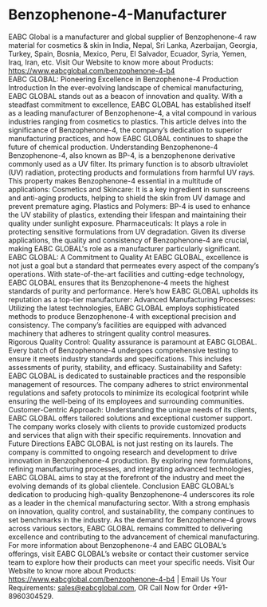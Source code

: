 # Benzophenone-4-Manufacturer
EABC Global is a manufacturer and global supplier of Benzophenone-4 raw material for cosmetics &amp; skin in India, Nepal, Sri Lanka, Azerbaijan, Georgia, Turkey, Spain, Bosnia, Mexico, Peru, El Salvador, Ecuador, Syria, Yemen, Iraq, Iran, etc. Visit Our Website to know more about Products: https://www.eabcglobal.com/benzophenone-4-b4  
 EABC GLOBAL: Pioneering Excellence in Benzophenone-4 Production
Introduction
In the ever-evolving landscape of chemical manufacturing, EABC GLOBAL stands out as a beacon of innovation and quality. With a steadfast commitment to excellence, EABC GLOBAL has established itself as a leading manufacturer of Benzophenone-4, a vital compound in various industries ranging from cosmetics to plastics. This article delves into the significance of Benzophenone-4, the company’s dedication to superior manufacturing practices, and how EABC GLOBAL continues to shape the future of chemical production.
Understanding Benzophenone-4
Benzophenone-4, also known as BP-4, is a benzophenone derivative commonly used as a UV filter. Its primary function is to absorb ultraviolet (UV) radiation, protecting products and formulations from harmful UV rays. This property makes Benzophenone-4 essential in a multitude of applications:
Cosmetics and Skincare: It is a key ingredient in sunscreens and anti-aging products, helping to shield the skin from UV damage and prevent premature aging.
Plastics and Polymers: BP-4 is used to enhance the UV stability of plastics, extending their lifespan and maintaining their quality under sunlight exposure.
Pharmaceuticals: It plays a role in protecting sensitive formulations from UV degradation.
Given its diverse applications, the quality and consistency of Benzophenone-4 are crucial, making EABC GLOBAL's role as a manufacturer particularly significant.
EABC GLOBAL: A Commitment to Quality
At EABC GLOBAL, excellence is not just a goal but a standard that permeates every aspect of the company’s operations. With state-of-the-art facilities and cutting-edge technology, EABC GLOBAL ensures that its Benzophenone-4 meets the highest standards of purity and performance. Here’s how EABC GLOBAL upholds its reputation as a top-tier manufacturer:
Advanced Manufacturing Processes: Utilizing the latest technologies, EABC GLOBAL employs sophisticated methods to produce Benzophenone-4 with exceptional precision and consistency. The company’s facilities are equipped with advanced machinery that adheres to stringent quality control measures.  
Rigorous Quality Control: Quality assurance is paramount at EABC GLOBAL. Every batch of Benzophenone-4 undergoes comprehensive testing to ensure it meets industry standards and specifications. This includes assessments of purity, stability, and efficacy.
Sustainability and Safety: EABC GLOBAL is dedicated to sustainable practices and the responsible management of resources. The company adheres to strict environmental regulations and safety protocols to minimize its ecological footprint while ensuring the well-being of its employees and surrounding communities.
Customer-Centric Approach: Understanding the unique needs of its clients, EABC GLOBAL offers tailored solutions and exceptional customer support. The company works closely with clients to provide customized products and services that align with their specific requirements.
Innovation and Future Directions
EABC GLOBAL is not just resting on its laurels. The company is committed to ongoing research and development to drive innovation in Benzophenone-4 production. By exploring new formulations, refining manufacturing processes, and integrating advanced technologies, EABC GLOBAL aims to stay at the forefront of the industry and meet the evolving demands of its global clientele.
Conclusion
EABC GLOBAL’s dedication to producing high-quality Benzophenone-4 underscores its role as a leader in the chemical manufacturing sector. With a strong emphasis on innovation, quality control, and sustainability, the company continues to set benchmarks in the industry. As the demand for Benzophenone-4 grows across various sectors, EABC GLOBAL remains committed to delivering excellence and contributing to the advancement of chemical manufacturing.
For more information about Benzophenone-4 and EABC GLOBAL’s offerings, visit EABC GLOBAL’s website or contact their customer service team to explore how their products can meet your specific needs.
Visit Our Website to know more about Products: https://www.eabcglobal.com/benzophenone-4-b4 | Email Us Your Requirements: sales@eabcglobal.com, OR Call Now for Order +91-8960304529.
